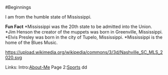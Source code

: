 #Beginnings

I am from the humble state of Mississippi.

**Fun Fact**
*Mississippi was the 20th state to be admitted into the Union.
*Jim Henson the creator of the muppets was born in Greenville, Mississippi.
*Elvis Presley was born in the city of Tupelo, Mississippi. 
*Mississippi is the home of the Blues Music. 


https://upload.wikimedia.org/wikipedia/commons/3/3d/Nashville_SC_MLS_2020.svg

Links:
Intro:[About-Me](README.md)
Page 2:[Sports](Sports.md)
dd
